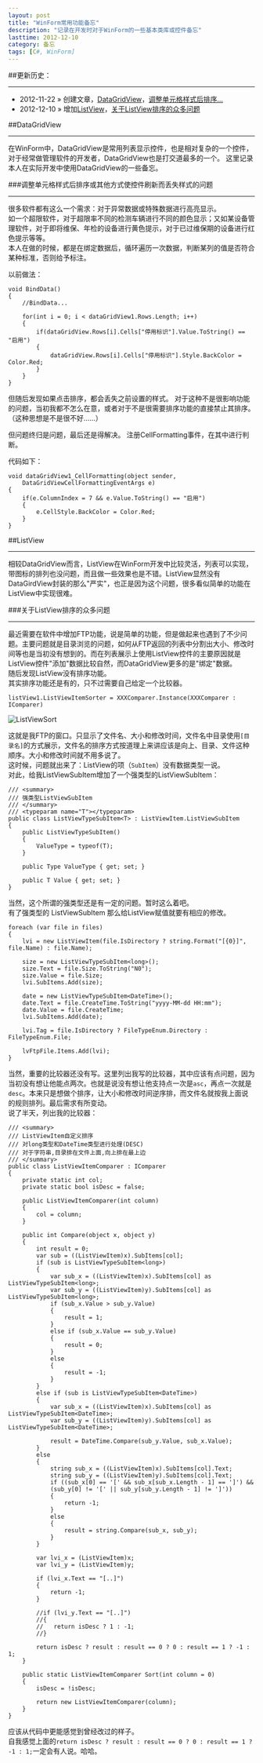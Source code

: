 ```yaml
---
layout: post
title: "WinForm常用功能备忘"
description: "记录在开发时对于WinForm的一些基本类库或控件备忘"
lasttime: 2012-12-10
category: 备忘
tags: [C#, WinForm]
---
```



##更新历史：

---

* 2012-11-22 &raquo; 创建文章，[DataGridView](#DataGridView)，[调整单元格样式后排序...](#DataGridViewStyle)
* 2012-12-10 &raquo; 增加[ListView](#ListView)，[关于ListView排序的众多问题](#ListViewSort)

<section id="DataGridView" />
##DataGridView

---

在WinForm中，DataGridView是常用列表显示控件，也是相对复杂的一个控件，对于经常做管理软件的开发者，DataGridView也是打交道最多的一个。
这里记录本人在实际开发中使用DataGridView的一些备忘。

<section id="DataGridViewStyle" />
###调整单元格样式后排序或其他方式使控件刷新而丢失样式的问题

---

很多软件都有这么一个需求：对于异常数据或特殊数据进行高亮显示。  
如一个超限软件，对于超限率不同的检测车辆进行不同的颜色显示；又如某设备管理软件，对于即将维保、年检的设备进行黄色提示，对于已过维保期的设备进行红色提示等等。  
本人在做的时候，都是在绑定数据后，循环遍历一次数据，判断某列的值是否符合某种标准，否则给予标注。  

以前做法：

    void BindData()
    {
        //BindData...

        for(int i = 0; i < dataGridView1.Rows.Length; i++)
        {
            if(dataGridView.Rows[i].Cells["停用标识"].Value.ToString() == "启用")
            {
                dataGridView.Rows[i].Cells["停用标识"].Style.BackColor = Color.Red;
            }
        }
    }

但随后发现如果点击排序，都会丢失之前设置的样式。
对于这种不是很影响功能的问题，当初我都不怎么在意，或者对于不是很需要排序功能的直接禁止其排序。（这种思想是不是很不好……）

但问题终归是问题，最后还是得解决。
注册CellFormatting事件，在其中进行判断。

代码如下：

    void dataGridView1_CellFormatting(object sender, 
        DataGridViewCellFormattingEventArgs e)
    {
        if(e.ColumnIndex = 7 && e.Value.ToString() == "启用")
        {
            e.CellStyle.BackColor = Color.Red;
        }
    }


<section id="ListView" />
##ListView

---

相较DataGridView而言，ListView在WinForm开发中比较灵活，列表可以实现，带图标的排列也没问题，而且做一些效果也是不错。ListView显然没有DataGirdView封装的那么"严实"，也正是因为这个问题，很多看似简单的功能在ListView中实现很难。


<section id="ListViewSort" />
###关于ListView排序的众多问题

---

最近需要在软件中增加FTP功能，说是简单的功能，但是做起来也遇到了不少问题。主要问题就是目录浏览的问题，如何从FTP返回的列表中分割出大小、修改时间等也是当初没有想到的。而在列表展示上使用ListView控件的主要原因就是ListView控件"添加"数据比较自然，而DataGridView更多的是"绑定"数据。  
随后发现ListView没有排序功能。  
其实排序功能还是有的，只不过需要自己给定一个比较器。  

    listView1.ListViewItemSorter = XXXComparer.Instance(XXXComparer : IComparer)

![ListViewSort](/image/winform/ListViewSort.png)

这就是我FTP的窗口。只显示了文件名、大小和修改时间，文件名中目录使用`[目录名]`的方式展示，文件名的排序方式按道理上来讲应该是向上、目录、文件这种顺序。大小和修改时间就不用多说了。  
这时候，问题就出来了：ListView的项（`SubItem`）没有数据类型一说。  
对此，给我ListViewSubItem增加了一个强类型的ListViewSubItem：  

    /// <summary>
    /// 强类型ListViewSubItem
    /// </summary>
    /// <typeparam name="T"></typeparam>
    public class ListViewTypeSubItem<T> : ListViewItem.ListViewSubItem
    {
        public ListViewTypeSubItem()
        {
            ValueType = typeof(T);
        }

        public Type ValueType { get; set; }

        public T Value { get; set; }
    }

当然，这个所谓的强类型还是有一定的问题。暂时这么着吧。  
有了强类型的 ListViewSubItem 那么给ListView赋值就要有相应的修改。  

    foreach (var file in files)
    {
        lvi = new ListViewItem(file.IsDirectory ? string.Format("[{0}]", file.Name) : file.Name);

        size = new ListViewTypeSubItem<long>();
        size.Text = file.Size.ToString("N0");
        size.Value = file.Size;
        lvi.SubItems.Add(size);

        date = new ListViewTypeSubItem<DateTime>();
        date.Text = file.CreateTime.ToString("yyyy-MM-dd HH:mm");
        date.Value = file.CreateTime;
        lvi.SubItems.Add(date);

        lvi.Tag = file.IsDirectory ? FileTypeEnum.Directory : FileTypeEnum.File;

        lvFtpFile.Items.Add(lvi);
    }

当然，重要的比较器还没有写。这里列出我写的比较器，其中应该有点问题，因为当初没有想让他能点两次。也就是说没有想让他支持点一次是`asc`，再点一次就是`desc`。本来只是想做个排序，让大小和修改时间逆序排，而文件名就按我上面说的规则排列。最后需求有所变动。  
说了半天，列出我的比较器：  

    /// <summary>
    /// ListViewItem自定义排序
    /// 对long类型和DateTime类型进行处理(DESC)
    /// 对于字符串,目录排在文件上面,向上排在最上边
    /// </summary>
    public class ListViewItemComparer : IComparer
    {
        private static int col;
        private static bool isDesc = false;

        public ListViewItemComparer(int column)
        {
            col = column;
        }

        public int Compare(object x, object y)
        {
            int result = 0;
            var sub = ((ListViewItem)x).SubItems[col];
            if (sub is ListViewTypeSubItem<long>)
            {
                var sub_x = ((ListViewItem)x).SubItems[col] as ListViewTypeSubItem<long>;
                var sub_y = ((ListViewItem)y).SubItems[col] as ListViewTypeSubItem<long>;
                if (sub_x.Value > sub_y.Value)
                {
                    result = 1;
                }
                else if (sub_x.Value == sub_y.Value)
                {
                    result = 0;
                }
                else
                {
                    result = -1;
                }
            }
            else if (sub is ListViewTypeSubItem<DateTime>)
            {
                var sub_x = ((ListViewItem)x).SubItems[col] as ListViewTypeSubItem<DateTime>;
                var sub_y = ((ListViewItem)y).SubItems[col] as ListViewTypeSubItem<DateTime>;

                result = DateTime.Compare(sub_y.Value, sub_x.Value);
            }
            else
            {
                string sub_x = ((ListViewItem)x).SubItems[col].Text;
                string sub_y = ((ListViewItem)y).SubItems[col].Text;
                if ((sub_x[0] == '[' && sub_x[sub_x.Length - 1] == ']') &&
                (sub_y[0] != '[' || sub_y[sub_y.Length - 1] != ']'))
                {
                    return -1;
                }
                else
                {
                    result = string.Compare(sub_x, sub_y);
                }
            }

            var lvi_x = (ListViewItem)x;
            var lvi_y = (ListViewItem)y;

            if (lvi_x.Text == "[..]")
            {
                return -1;
            }

            //if (lvi_y.Text == "[..]")
            //{
            //   return isDesc ? 1 : -1;
            //}

            return isDesc ? result : result == 0 ? 0 : result == 1 ? -1 : 1;
        }

        public static ListViewItemComparer Sort(int column = 0)
        {
            isDesc = !isDesc;

            return new ListViewItemComparer(column);
        }
    }

应该从代码中更能感觉到曾经改过的样子。  
自我感觉上面的`return isDesc ? result : result == 0 ? 0 : result == 1 ? -1 : 1;`一定会有人说。哈哈。  

